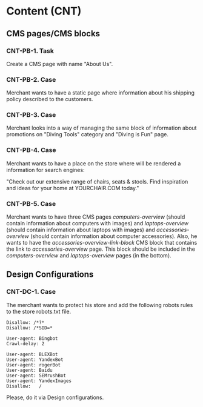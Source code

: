 # Content (CNT)

## CMS pages/CMS blocks

### CNT-PB-1. Task

Create a CMS page with name "About Us". 

### CNT-PB-2. Case

Merchant wants to have a static page where information about his shipping policy described to the customers.

### CNT-PB-3. Case

Merchant looks into a way of managing the same block of information about promotions on "Diving Tools" category and "Diving is Fun" page.

### CNT-PB-4. Case

Merchant wants to have a place on the store where will be rendered a information for search engines: 

"Check out our extensive range of chairs, seats & stools. Find inspiration and ideas for your home at YOURCHAIR.COM today." 


### CNT-PB-5. Case

Merchant wants to have three CMS pages *computers-overview* (should contain information about computers with images) and *laptops-overview* (should contain information about laptops with images) and *accessories-overview* (should contain information about computer accessories).
Also, he wants to have the *accessories-overview-link-block* CMS block that contains the link to *accessories-overview* page.
This block should be included in the *computers-overview* and *laptops-overview* pages (in the bottom).

## Design Configurations

### CNT-DC-1. Case

The merchant wants to protect his store and add the following robots rules to the store robots.txt file.
```
Disallow: /*?*
Disallow: /*SID=*

User-agent: Bingbot
Crawl-delay: 2

User-agent: BLEXBot
User-agent: YandexBot
User-agent: rogerBot
User-agent: Baidu
User-agent: SEMrushBot
User-agent: YandexImages
Disallow:   /
```
Please, do it via Design configurations.

